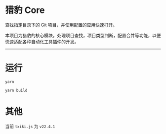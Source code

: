 # 猎豹 Core

查找指定目录下的 Git 项目，并使用配置的应用快速打开。

本项目为猎豹的核心模块，处理项目查找，项目类型判断，配置合并等功能，以便快速适配各种自动化工具插件的开发。

---

# 运行

```
yarn

yarn build
```

# 其他

当前 `txiki.js` 为 `v22.4.1`